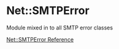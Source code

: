 # Net::SMTPError

Module mixed in to all SMTP error classes

[Net::SMTPError Reference](https://ruby-doc.org/stdlib-2.5.0/libdoc/net/smtp/rdoc/Net/SMTPError.html)